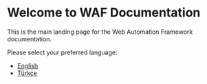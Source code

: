 # Welcome to WAF Documentation

This is the main landing page for the Web Automation Framework documentation.

Please select your preferred language:

- [English](./en/)
- [Türkçe](./tr/)
